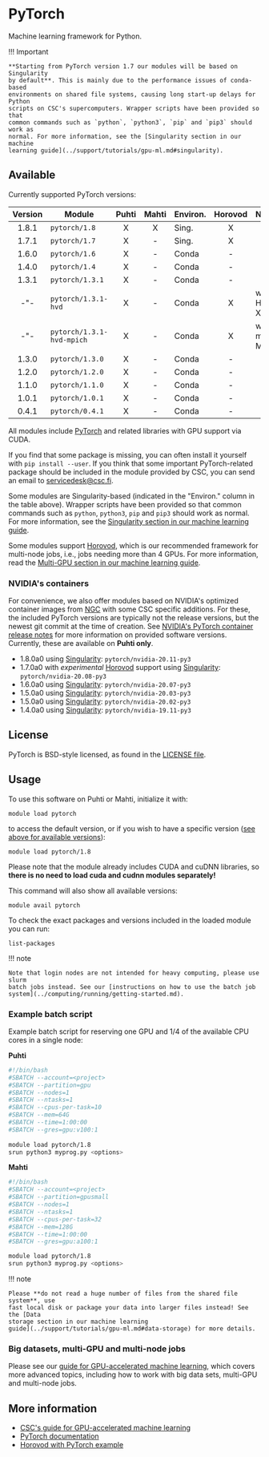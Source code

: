 # PyTorch

Machine learning framework for Python.

!!! Important

    **Starting from PyTorch version 1.7 our modules will be based on Singularity
    by default**. This is mainly due to the performance issues of conda-based
    environments on shared file systems, causing long start-up delays for Python
    scripts on CSC's supercomputers. Wrapper scripts have been provided so that
    common commands such as `python`, `python3`, `pip` and `pip3` should work as
    normal. For more information, see the [Singularity section in our machine
    learning guide](../support/tutorials/gpu-ml.md#singularity).


## Available

Currently supported PyTorch versions:

| Version | Module                    | Puhti | Mahti | Environ. | Horovod | Notes          |
|:-------:|---------------------------|:-----:|:-----:|----------|:-------:|----------------|
| 1.8.1   | `pytorch/1.8`             | X     | X     | Sing.    | X       |                |
| 1.7.1   | `pytorch/1.7`             | X     | -     | Sing.    | X       |                |
| 1.6.0   | `pytorch/1.6`             | X     | -     | Conda    | -       |                |
| 1.4.0   | `pytorch/1.4`             | X     | -     | Conda    | -       |                |
| 1.3.1   | `pytorch/1.3.1`           | X     | -     | Conda    | -       |                |
| -"-     | `pytorch/1.3.1-hvd`       | X     | -     | Conda    | X       | with HPC-X MPI |
| -"-     | `pytorch/1.3.1-hvd-mpich` | X     | -     | Conda    | X       | with mpich MPI |
| 1.3.0   | `pytorch/1.3.0`           | X     | -     | Conda    | -       |                |
| 1.2.0   | `pytorch/1.2.0`           | X     | -     | Conda    | -       |                |
| 1.1.0   | `pytorch/1.1.0`           | X     | -     | Conda    | -       |                |
| 1.0.1   | `pytorch/1.0.1`           | X     | -     | Conda    | -       |                |
| 0.4.1   | `pytorch/0.4.1`           | X     | -     | Conda    | -       |                |

All modules include [PyTorch](https://pytorch.org/) and related libraries with
GPU support via CUDA.

If you find that some package is missing, you can often install it yourself with
`pip install --user`. If you think that some important PyTorch-related package
should be included in the module provided by CSC, you can send an email to
[servicedesk@csc.fi](mailto:servicedesk@csc.fi).

Some modules are Singularity-based (indicated in the "Environ." column in the
table above). Wrapper scripts have been provided so that common commands such as
`python`, `python3`, `pip` and `pip3` should work as normal. For more
information, see the [Singularity section in our machine learning
guide](../support/tutorials/gpu-ml.md#singularity).

Some modules support [Horovod](https://horovod.ai/), which is our recommended
framework for multi-node jobs, i.e., jobs needing more than 4 GPUs. For more
information, read the [Multi-GPU section in our machine learning
guide](../support/tutorials/gpu-ml.md#multi-gpu-and-multi-node-jobs).


### NVIDIA's containers

For convenience, we also offer modules based on NVIDIA's optimized container
images from [NGC](https://ngc.nvidia.com/catalog/containers/nvidia:pytorch) with
some CSC specific additions. For these, the included PyTorch versions are
typically not the release versions, but the newest git commit at the time of
creation. See [NVIDIA's PyTorch container release
notes](https://docs.nvidia.com/deeplearning/frameworks/pytorch-release-notes/index.html)
for more information on provided software versions. Currently, these are
available on **Puhti only**.

- 1.8.0a0 using [Singularity](../support/tutorials/gpu-ml.md#singularity): `pytorch/nvidia-20.11-py3`
- 1.7.0a0 with *experimental* [Horovod](../support/tutorials/gpu-ml.md#multi-gpu-and-multi-node-jobs) support using [Singularity](../support/tutorials/gpu-ml.md#singularity): `pytorch/nvidia-20.08-py3`
- 1.6.0a0 using [Singularity](../support/tutorials/gpu-ml.md#singularity): `pytorch/nvidia-20.07-py3`
- 1.5.0a0 using [Singularity](../support/tutorials/gpu-ml.md#singularity): `pytorch/nvidia-20.03-py3`
- 1.5.0a0 using [Singularity](../support/tutorials/gpu-ml.md#singularity): `pytorch/nvidia-20.02-py3`
- 1.4.0a0 using [Singularity](../support/tutorials/gpu-ml.md#singularity): `pytorch/nvidia-19.11-py3`


## License

PyTorch is BSD-style licensed, as found in the [LICENSE
file](https://github.com/pytorch/pytorch/blob/master/LICENSE).

## Usage

To use this software on Puhti or Mahti, initialize it with:

```text
module load pytorch
```

to access the default version, or if you wish to have a specific version ([see
above for available versions](#available)):

```text
module load pytorch/1.8
```

Please note that the module already includes CUDA and cuDNN libraries, so
**there is no need to load cuda and cudnn modules separately!**

This command will also show all available versions:

```text
module avail pytorch
```

To check the exact packages and versions included in the loaded module you can
run:

```text
list-packages
```


!!! note 

    Note that login nodes are not intended for heavy computing, please use slurm
    batch jobs instead. See our [instructions on how to use the batch job
    system](../computing/running/getting-started.md).

### Example batch script

Example batch script for reserving one GPU and 1/4 of the available CPU cores in
a single node:

**Puhti**

```bash
#!/bin/bash
#SBATCH --account=<project>
#SBATCH --partition=gpu
#SBATCH --nodes=1
#SBATCH --ntasks=1
#SBATCH --cpus-per-task=10
#SBATCH --mem=64G
#SBATCH --time=1:00:00
#SBATCH --gres=gpu:v100:1
    
module load pytorch/1.8
srun python3 myprog.py <options>
```

**Mahti**

```bash
#!/bin/bash
#SBATCH --account=<project>
#SBATCH --partition=gpusmall
#SBATCH --nodes=1
#SBATCH --ntasks=1
#SBATCH --cpus-per-task=32
#SBATCH --mem=128G
#SBATCH --time=1:00:00
#SBATCH --gres=gpu:a100:1

module load pytorch/1.8
srun python3 myprog.py <options>
```


!!! note

    Please **do not read a huge number of files from the shared file system**, use
    fast local disk or package your data into larger files instead! See the [Data
    storage section in our machine learning
    guide](../support/tutorials/gpu-ml.md#data-storage) for more details.

### Big datasets, multi-GPU and multi-node jobs

Please see our [guide for GPU-accelerated machine
learning](../support/tutorials/gpu-ml.md), which covers more advanced topics,
including how to work with big data sets, multi-GPU and multi-node jobs.


## More information

- [CSC's guide for GPU-accelerated machine learning](../support/tutorials/gpu-ml.md)
- [PyTorch documentation](https://pytorch.org/docs/stable/index.html)
- [Horovod with PyTorch example](https://github.com/horovod/horovod/blob/master/docs/pytorch.rst)
